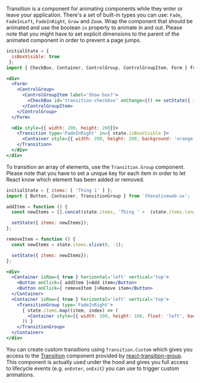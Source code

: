 Transition is a component for animating components while they enter or leave your application. There's a set of built-in types you can use: `Fade`, `FadeInLeft`, `FadeInRight`, `Grow` and `Zoom`. Wrap the component that should be animated and use the boolean `in` property to animate in and out. Please note that you might have to set explicit dimensions to the parent of the animated component in order to prevent a page jumps.

```jsx
initialState = {
  isBoxVisible: true
 };
import { CheckBox, Container, ControlGroup, ControlGroupItem, Form } from 'thenativeweb-ux';

<div>
  <Form>
    <ControlGroup>
      <ControlGroupItem label='Show box?'>
        <CheckBox id='transition-checkbox' onChange={() => setState({ isBoxVisible: !state.isBoxVisible })} />
      </ControlGroupItem>
    </ControlGroup>
  </Form>

  <div style={{ width: 200, height: 200}}>
    <Transition type='FadeInRight' in={ state.isBoxVisible }>
      <Container style={{ width: 200, height: 200, background: 'orange', textAlign: 'center' }}>This box will be animated in and out using `FadeInRight`.</Container>
    </Transition>
  </div>
</div>
```

To transition an array of elements, use the `Transition.Group` component. Please note that you have to set a unique key for each item in order to let React know which element has been added or removed.

```jsx
initialState = { items: [ 'Thing 1' ] };
import { Button, Container, TransitionGroup } from 'thenativeweb-ux';

addItem = function () {
  const newItems = [].concat(state.items, 'Thing ' +  (state.items.length + 1));

  setState({ items: newItems});
};

removeItem = function () {
  const newItems = state.items.slice(0, -1);

  setState({ items: newItems});
};

<div>
  <Container isRow={ true } horizontal='left' vertical='top'>
    <Button onClick={ addItem }>Add item</Button>
    <Button onClick={ removeItem }>Remove item</Button>
  </Container>
  <Container isRow={ true } horizontal='left' vertical='top'>
    <TransitionGroup type='FadeInRight'>
      { state.items.map((item, index) => (
        <Container style={{ width: 100, height: 100, float: 'left', background: 'orange', marginRight: 5, marginBottom: 5 }} key={index}>{item}</Container>
      )) }
    </TransitionGroup>
  </Container>
</div>
```

You can create custom transitions using `Transition.Custom` which gives you access to the  [Transition](https://reactcommunity.org/react-transition-group/transition) component provided by [react-transition-group](https://github.com/reactjs/react-transition-group). This component is actually used under the hood and gives you full access to lifecycle events (e.g. `onEnter`, `onExit`) you can use to trigger custom animations.
